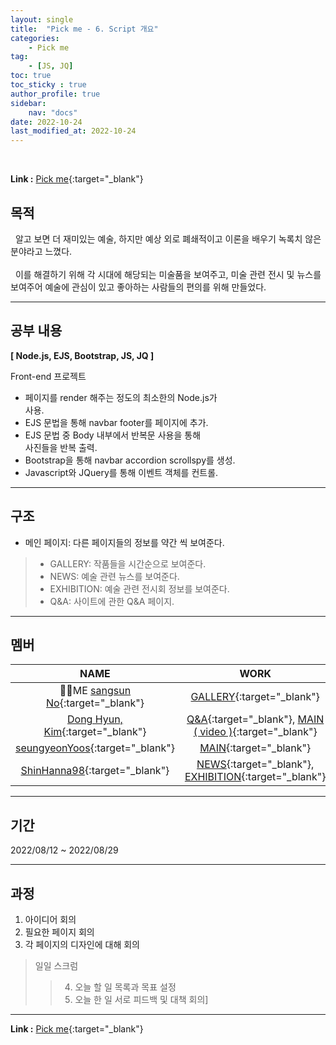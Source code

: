 ```yaml
---
layout: single
title:  "Pick me - 6. Script 개요"
categories: 
    - Pick me
tag: 
    - [JS, JQ]
toc: true
toc_sticky : true
author_profile: true
sidebar:
    nav: "docs"
date: 2022-10-24
last_modified_at: 2022-10-24
---
```


<br/>

**Link :** [Pick me](http://118.67.130.161:8000/ "Pick me"){:target="_blank"}  

## 목적
&nbsp; 알고 보면 더 재미있는 예술, 하지만 예상 외로 폐쇄적이고 이론을 배우기 녹록치 않은 분야라고 느꼈다.  
<br/>
&nbsp; 이를 해결하기 위해 각 시대에 해당되는 미술품을 보여주고, 미술 관련 전시 및 뉴스를 보여주어 예술에 관심이 있고 좋아하는 사람들의 편의를 위해 만들었다.

---
## 공부 내용
**[ Node.js, EJS, Bootstrap, JS, JQ ]**  

Front-end 프로젝트
- 페이지를 render 해주는 정도의 최소한의 Node.js가 <br/> 사용.
- EJS 문법을 통해 navbar footer를 페이지에 추가.
- EJS 문법 중 Body 내부에서 반복문 사용을 통해 <br/> 사진들을 반복 출력.
- Bootstrap을 통해 navbar accordion scrollspy를 생성.
- Javascript와  JQuery를 통해 이벤트 객체를 컨트롤.

---
## 구조
- 메인 페이지:  다른 페이지들의 정보를 약간 씩 보여준다.
> - GALLERY: 작품들을 시간순으로 보여준다.
> - NEWS: 예술 관련 뉴스를 보여준다.
> - EXHIBITION: 예술 관련 전시회 정보를 보여준다.
> - Q&A: 사이트에 관한 Q&A 페이지.  

---
## 멤버

|NAME|WORK|DESCRIPTION|
|:---:|:---:|:---:|
|🙋‍♂️ME [sangsun No](https://github.com/sangsunNo "sangsun No"){:target="_blank"}|[GALLERY](http://118.67.142.110:8000/show_data "GALLERY"){:target="_blank"}|[Description](https://sangsunno.github.io/art%20box/art-box-2-GALLERY/ "Description"){:target="_blank"}|
|[Dong Hyun, Kim](https://github.com/GarlicScent "Dong Hyun, Kim"){:target="_blank"}|[Q&A](http://118.67.142.110:8000/inquery "Q&A"){:target="_blank"}, [MAIN ( video )](http://118.67.142.110:8000/ "MAIN ( video )"){:target="_blank"}||
|[seungyeonYoos](https://github.com/seungyeonYoos "seungyeonYoos"){:target="_blank"}|[MAIN](http://118.67.142.110:8000/ "MAIN "){:target="_blank"}||
|[ShinHanna98](https://github.com/ShinHanna98 "ShinHanna98"){:target="_blank"}|[NEWS](http://118.67.142.110:8000/news_page "NEWS"){:target="_blank"}, [EXHIBITION](http://118.67.142.110:8000/exhibition "EXHIBITION"){:target="_blank"}||

---
## 기간
2022/08/12 ~ 2022/08/29

---
## 과정
1. 아이디어 회의
2. 필요한 페이지 회의
3. 각 페이지의 디자인에 대해 회의
>일일 스크럼
>>4. 오늘 할 일 목록과 목표 설정
>>5. 오늘 한 일 서로 피드백 및 대책 회의]

---

**Link :** [Pick me](http://118.67.130.161:8000/ "Pick me"){:target="_blank"}  